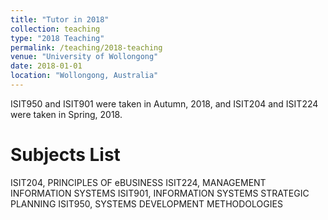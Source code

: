 ```yaml
---
title: "Tutor in 2018"
collection: teaching
type: "2018 Teaching"
permalink: /teaching/2018-teaching
venue: "University of Wollongong"
date: 2018-01-01
location: "Wollongong, Australia"
---
```


ISIT950 and ISIT901 were taken in Autumn, 2018, and ISIT204 and ISIT224 were taken in Spring, 2018.

Subjects List
======
ISIT204, PRINCIPLES OF eBUSINESS
ISIT224, MANAGEMENT INFORMATION SYSTEMS
ISIT901, INFORMATION SYSTEMS STRATEGIC PLANNING
ISIT950, SYSTEMS DEVELOPMENT METHODOLOGIES
